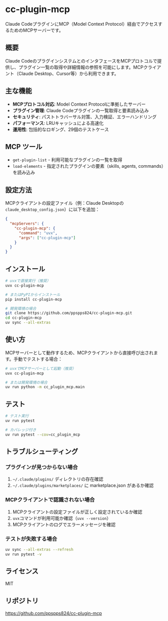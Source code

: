 # cc-plugin-mcp

Claude CodeプラグインにMCP（Model Context Protocol）経由でアクセスするためのMCPサーバーです。

## 概要

Claude CodeのプラグインシステムとのインタフェースをMCPプロトコルで提供し、プラグイン一覧の取得や詳細情報の参照を可能にします。MCPクライアント（Claude Desktop、Cursor等）から利用できます。

## 主な機能

- **MCPプロトコル対応**: Model Context Protocolに準拠したサーバー
- **プラグイン管理**: Claude Codeプラグインの一覧取得と要素読み込み
- **セキュリティ**: パストトラバーサル対策、入力検証、エラーハンドリング
- **パフォーマンス**: LRUキャッシュによる高速化
- **運用性**: 包括的なロギング、29個のテストケース

## MCP ツール

- `get-plugin-list` - 利用可能なプラグインの一覧を取得
- `load-elements` - 指定されたプラグインの要素（skills, agents, commands）を読み込み

## 設定方法

MCPクライアントの設定ファイル（例：Claude Desktopの`claude_desktop_config.json`）に以下を追加：

```json
{
  "mcpServers": {
    "cc-plugin-mcp": {
      "command": "uvx",
      "args": ["cc-plugin-mcp"]
    }
  }
}
```

## インストール

```bash
# uvxで直接実行（推奨）
uvx cc-plugin-mcp

# またはPyPIからインストール
pip install cc-plugin-mcp

# 開発環境の場合
git clone https://github.com/ppspps824/cc-plugin-mcp.git
cd cc-plugin-mcp
uv sync --all-extras
```

## 使い方

MCPサーバーとして動作するため、MCPクライアントから直接呼び出されます。手動でテストする場合：

```bash
# uvxでMCPサーバーとして起動（推奨）
uvx cc-plugin-mcp

# または開発環境の場合
uv run python -m cc_plugin_mcp.main
```

## テスト

```bash
# テスト実行
uv run pytest

# カバレッジ付き
uv run pytest --cov=cc_plugin_mcp
```

## トラブルシューティング

### プラグインが見つからない場合
1. `~/.claude/plugins/` ディレクトリの存在確認
2. `~/.claude/plugins/marketplaces/` に marketplace.json があるか確認

### MCPクライアントで認識されない場合
1. MCPクライアントの設定ファイルが正しく設定されているか確認
2. `uvx`コマンドが利用可能か確認（`uvx --version`）
3. MCPクライアントのログでエラーメッセージを確認

### テストが失敗する場合
```bash
uv sync --all-extras --refresh
uv run pytest -v
```

## ライセンス

MIT

## リポジトリ

https://github.com/ppspps824/cc-plugin-mcp
